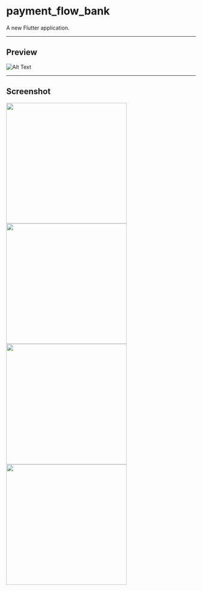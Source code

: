 # payment_flow_bank

A new Flutter application.

---
## Preview


![Alt Text](https://github.com/shiburagi/payment_flow_bank/blob/master/preview/gif/preview-1.gif?raw=true)

---
## Screenshot

<div>
<img src="https://github.com/shiburagi/payment_flow_bank/blob/master/preview/images/preview-1.png?raw=true" width="320px"/>

<img src="https://github.com/shiburagi/payment_flow_bank/blob/master/preview/images/preview-2.png?raw=true" width="320px"/>

<img src="https://github.com/shiburagi/payment_flow_bank/blob/master/preview/images/preview-3.png?raw=true" width="320px"/>


<img src="https://github.com/shiburagi/payment_flow_bank/blob/master/preview/images/preview-4.png?raw=true" width="320px"/>



</div>
